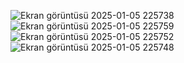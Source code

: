 ![Ekran görüntüsü 2025-01-05 225738](https://github.com/user-attachments/assets/06f03c20-b006-4cce-ae6e-f0064bc5c550)
![Ekran görüntüsü 2025-01-05 225759](https://github.com/user-attachments/assets/d9fdfef6-18e7-4ed6-8d9c-a5e6be1f3c90)
![Ekran görüntüsü 2025-01-05 225752](https://github.com/user-attachments/assets/ae7ebae8-a8f1-429c-8efb-b4fc2dc68626)
![Ekran görüntüsü 2025-01-05 225748](https://github.com/user-attachments/assets/c8cf5636-5056-4514-867e-189245d762f6)
